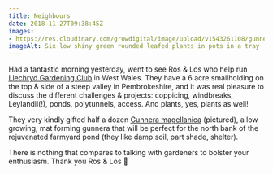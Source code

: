 ```yaml
---
title: Neighbours
date: 2018-11-27T09:38:45Z
images: 
- https://res.cloudinary.com/growdigital/image/upload/v1543261108/gunnera-magellanica-71232C50.jpg
imageAlt: Six low shiny green rounded leafed plants in pots in a tray
---
```


Had a fantastic morning yesterday, went to see Ros & Los who help run [Llechryd Gardening Club](https://www.facebook.com/LlechrydDGC/) in West Wales. They have a 6 acre smallholding on the top & side of a steep valley in Pembrokeshire, and it was real pleasure to discuss the different challenges & projects: coppicing, windbreaks, Leylandii(!), ponds, polytunnels, access. And plants, yes, plants as well! 

They very kindly gifted half a dozen [Gunnera magellanica](https://www.rhs.org.uk/Plants/8135/i-Gunnera-magellanica-i/Details) (pictured), a low growing, mat forming gunnera that will be perfect for the north bank of the rejuvenated farmyard pond (they like damp soil, part shade, shelter).

There is nothing that compares to talking with gardeners to bolster your enthusiasm. Thank you Ros & Los 🙂
